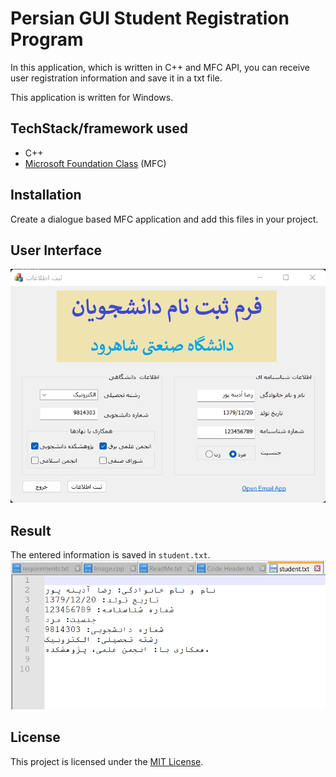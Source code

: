 # Persian GUI Student Registration Program
In this application, which is written in C++ and MFC API, you can receive user registration information and save it in a txt file.

This application is written for Windows.

## TechStack/framework used
- C++
- [Microsoft Foundation Class](https://learn.microsoft.com/en-us/cpp/mfc/mfc-desktop-applications?view=msvc-170) (MFC)

## Installation
Create a dialogue based MFC application and add this files in your project.
  
## User Interface
![image](Images/1.png)

## Result
The entered information is saved in <code>student.txt</code>.
![image](Images/4.png)

## License
This project is licensed under the [MIT License](LICENSE).
